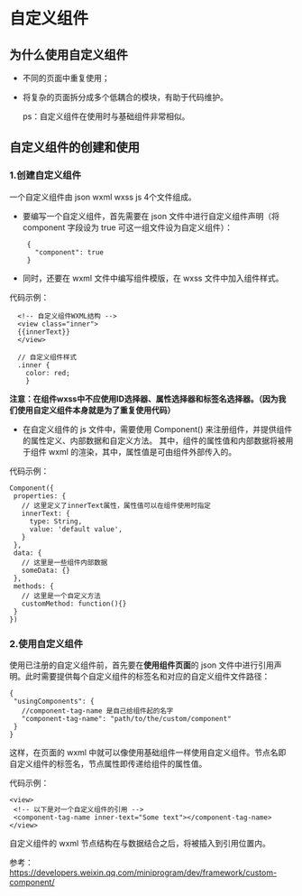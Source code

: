 # 自定义组件

## 为什么使用自定义组件
 * 不同的页面中重复使用；
 * 将复杂的页面拆分成多个低耦合的模块，有助于代码维护。

   ps：自定义组件在使用时与基础组件非常相似。

## 自定义组件的创建和使用
### 1.创建自定义组件
   一个自定义组件由 json wxml wxss js 4个文件组成。

   * 要编写一个自定义组件，首先需要在 json 文件中进行自定义组件声明（将 component 字段设为 true 可这一组文件设为自定义组件）：

          {
            "component": true
          }

   * 同时，还要在 wxml 文件中编写组件模版，在 wxss 文件中加入组件样式。

   代码示例：

      <!-- 自定义组件WXML结构 -->
      <view class="inner">
      {{innerText}}
      </view>

      // 自定义组件样式
      .inner {
        color: red;
        }

   **注意：在组件wxss中不应使用ID选择器、属性选择器和标签名选择器。（因为我们使用自定义组件本身就是为了重复使用代码）**

   * 在自定义组件的 js 文件中，需要使用 Component() 来注册组件，并提供组件的属性定义、内部数据和自定义方法。
   其中，组件的属性值和内部数据将被用于组件 wxml 的渲染，其中，属性值是可由组件外部传入的。

   代码示例：

    Component({
     properties: {
       // 这里定义了innerText属性，属性值可以在组件使用时指定
       innerText: {
         type: String,
         value: 'default value',
       }
     },
     data: {
       // 这里是一些组件内部数据
       someData: {}
     },
     methods: {
       // 这里是一个自定义方法
       customMethod: function(){}
     }
    })

### 2.使用自定义组件
   使用已注册的自定义组件前，首先要在**使用组件页面**的 json 文件中进行引用声明。此时需要提供每个自定义组件的标签名和对应的自定义组件文件路径：

    {
     "usingComponents": {
       //component-tag-name 是自己给组件起的名字
       "component-tag-name": "path/to/the/custom/component"
     }
    }
   这样，在页面的 wxml 中就可以像使用基础组件一样使用自定义组件。节点名即自定义组件的标签名，节点属性即传递给组件的属性值。

   代码示例：

    <view>
     <!-- 以下是对一个自定义组件的引用 -->
     <component-tag-name inner-text="Some text"></component-tag-name>
    </view>
   自定义组件的 wxml 节点结构在与数据结合之后，将被插入到引用位置内。

参考：https://developers.weixin.qq.com/miniprogram/dev/framework/custom-component/
